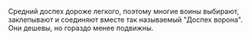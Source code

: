 Средний доспех дороже легкого, поэтому многие воины выбирают, заклепывают и соединяют вместе так называемый "Доспех ворона". Они дешевы, но гораздо менее подвижны.